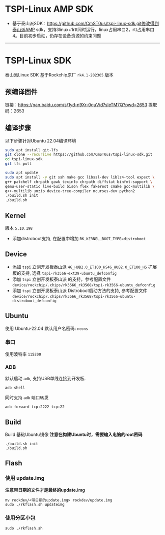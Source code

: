 # TSPI-Linux AMP SDK

- 基于泰山派SDK：https://github.com/CmST0us/tspi-linux-sdk.git修改得到泰山派AMP sdk，支持3linux+1rtt同时运行，linux占用串口2，rtt占用串口4。目前初步启动，仍存在设备资源的约束问题


-----------

# TSPI-Linux SDK

泰山派Linux SDK
基于Rockchip原厂 `rk4.1-202305` 版本

## 预编译固件
链接：https://pan.baidu.com/s/1yd-n9Xr-0quVid7sIeTM7Q?pwd=2653 
提取码：2653 


## 编译步骤
以下步骤针对Ubuntu 22.04编译环境

```bash
sudo apt install git-lfs
git clone --recursive https://github.com/CmST0us/tspi-linux-sdk.git
cd tspi-linux-sdk
git lfs pull

sudo apt update
sudo apt install -y git ssh make gcc libssl-dev liblz4-tool expect \
g++ patchelf chrpath gawk texinfo chrpath diffstat binfmt-support \
qemu-user-static live-build bison flex fakeroot cmake gcc-multilib \
g++-multilib unzip device-tree-compiler ncurses-dev python2
./build.sh init
./build.sh
```

## Kernel
版本 `5.10.198`

- 添加distroboot支持, 在配置中增加 `RK_KERNEL_BOOT_TYPE=distroboot`


## Device
- 添加 `tspi` 立创开发板泰山派 `4G_HUB2.0_ET100_HS4G_HUB2.0_ET100_HS` 扩展板的支持, 选择 `tspi-rk3566-ext39-ubuntu_defconfig`
- 添加 `tspi` 立创开发板泰山派 的支持，参考配置文件 `device/rockchip/.chips/rk3566_rk3568/tspi-rk3566-ubuntu_defconfig`
- 添加 `tspi` 立创开发板泰山派 Distroboot启动方法的支持, 参考配置文件 `device/rockchip/.chips/rk3566_rk3568/tspi-rk3566-ubuntu-distroboot_defconfig`


## Ubuntu
使用 Ubuntu-22.04
默认用户名密码: `neons`

### 串口
使用波特率 `115200`

### ADB
默认启动 `adb`, 支持USB单线连接到开发板.
```
adb shell
```

同时支持 `adb` 端口转发
```
adb forward tcp:2222 tcp:22
```

## Build

Build 基础Ubuntu镜像
**注意在构建Ubuntu时，需要输入电脑的root密码**
```
./build.sh init
./build.sh 
```

## Flash

### 使用 update.img

**注意带日期的文件才是最终的update.img**
```
mv rockdev/<带日期的update.img> rockdev/update.img
sudo ./rkflash.sh updateimg
```

### 使用分区小包
```
sudo ./rkflash.sh
```
